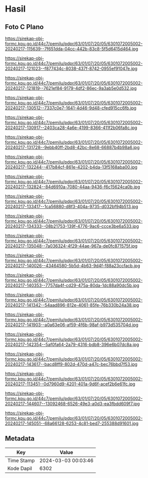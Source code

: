 # Hasil

## Foto C Plano

https://sirekap-obj-formc.kpu.go.id/44c7/pemilu/pdpr/63/01/07/20/05/6301072005002-20240217-115639--7f651dda-04cc-442b-83c8-5f5d6415d464.jpg

https://sirekap-obj-formc.kpu.go.id/44c7/pemilu/pdpr/63/01/07/20/05/6301072005002-20240217-121023--f877434c-8038-437f-8742-0955ef91047e.jpg

https://sirekap-obj-formc.kpu.go.id/44c7/pemilu/pdpr/63/01/07/20/05/6301072005002-20240217-121819--7621ef84-9179-4df2-86ec-9a3ab5e0d532.jpg

https://sirekap-obj-formc.kpu.go.id/44c7/pemilu/pdpr/63/01/07/20/05/6301072005002-20240217-130512--7337c0e7-1641-4d46-9d48-cfed915cc6fb.jpg

https://sirekap-obj-formc.kpu.go.id/44c7/pemilu/pdpr/63/01/07/20/05/6301072005002-20240217-130917--2403ca28-4a6e-4199-8366-411f2b06fa8c.jpg

https://sirekap-obj-formc.kpu.go.id/44c7/pemilu/pdpr/63/01/07/20/05/6301072005002-20240217-131728--9ebb40ff-2bd8-42bc-8e68-66887b4b98a6.jpg

https://sirekap-obj-formc.kpu.go.id/44c7/pemilu/pdpr/63/01/07/20/05/6301072005002-20240217-132244--417b84cf-861e-4202-b4da-13f5168aba00.jpg

https://sirekap-obj-formc.kpu.go.id/44c7/pemilu/pdpr/63/01/07/20/05/6301072005002-20240217-132824--84d6910a-7080-44aa-9436-f6c15624ca0b.jpg

https://sirekap-obj-formc.kpu.go.id/44c7/pemilu/pdpr/63/01/07/20/05/6301072005002-20240217-133417--1ca56880-d8f3-404a-9735-d032bf94b513.jpg

https://sirekap-obj-formc.kpu.go.id/44c7/pemilu/pdpr/63/01/07/20/05/6301072005002-20240217-134333--08b21753-139f-4776-9ac6-ccce3be6a533.jpg

https://sirekap-obj-formc.kpu.go.id/44c7/pemilu/pdpr/63/01/07/20/05/6301072005002-20240217-135048--7a036324-4f29-44ae-967a-de0fc871575f.jpg

https://sirekap-obj-formc.kpu.go.id/44c7/pemilu/pdpr/63/01/07/20/05/6301072005002-20240217-140026--43464580-5b5d-4b63-9d4f-f88a23ccfacb.jpg

https://sirekap-obj-formc.kpu.go.id/44c7/pemilu/pdpr/63/01/07/20/05/6301072005002-20240217-140353--7757da4f-cd29-475a-80da-1dc88a90dc5b.jpg

https://sirekap-obj-formc.kpu.go.id/44c7/pemilu/pdpr/63/01/07/20/05/6301072005002-20240217-141342--54aad896-812e-4061-85fe-76b330b24a38.jpg

https://sirekap-obj-formc.kpu.go.id/44c7/pemilu/pdpr/63/01/07/20/05/6301072005002-20240217-141903--a0a63e06-af59-4f6b-98af-b973d535704d.jpg

https://sirekap-obj-formc.kpu.go.id/44c7/pemilu/pdpr/63/01/07/20/05/6301072005002-20240217-142354--5af0fa64-2a79-4316-bdb8-396e6b07dc8a.jpg

https://sirekap-obj-formc.kpu.go.id/44c7/pemilu/pdpr/63/01/07/20/05/6301072005002-20240217-143617--bacd8ff9-802d-470d-a47c-bec76bbd7f53.jpg

https://sirekap-obj-formc.kpu.go.id/44c7/pemilu/pdpr/63/01/07/20/05/6301072005002-20240217-113451--0d7960d9-4201-401a-9d6f-acef2b6e61fc.jpg

https://sirekap-obj-formc.kpu.go.id/44c7/pemilu/pdpr/63/01/07/20/05/6301072005002-20240217-144607--13092468-6526-49e3-a0d3-ea3fbdd609f7.jpg

https://sirekap-obj-formc.kpu.go.id/44c7/pemilu/pdpr/63/01/07/20/05/6301072005002-20240217-145051--68a66128-6253-4c81-bed7-255388d91601.jpg


## Metadata

| Key        | Value               |
| ---------- | ------------------- |
| Time Stamp | 2024-03-03 00:03:46 |
| Kode Dapil | 6302                |



